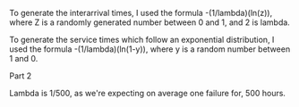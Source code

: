 To generate the interarrival times, I used the formula -(1/lambda)(ln(z)),
where Z is a randomly generated number between 0 and 1, and 2 is lambda.

To generate the service times which follow an exponential distribution, I used the formula -(1/lambda)(ln(1-y)), where y is a random number between 1 and 0.

Part 2

Lambda is 1/500, as we're expecting on average one failure for, 500 hours.


